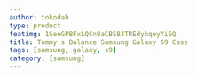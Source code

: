 ```yaml
---
author: tokodab
type: product
featimg: 1SeeGPBFxLQCn8aCBS8JTREdykqeyYi6Q
title: Tommy's Balance Samsung Galaxy S9 Case
tags: [samsung, galaxy, s9]
category: [samsung]
---
```

